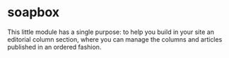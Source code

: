 soapbox
=======

This little module has a single purpose: to help you build in your site an editorial column section, where you can manage the columns and articles published in an ordered fashion.
